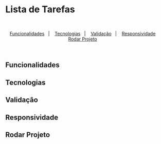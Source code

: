 # Lista de Tarefas

<br/>

<p align="center">
  <a href="#functions">Funcionalidades</a>&nbsp;&nbsp;&nbsp;|&nbsp;&nbsp;&nbsp;
  <a href="#pages">Tecnologias</a>&nbsp;&nbsp;&nbsp;|&nbsp;&nbsp;&nbsp;
  <a href="#validation">Validação</a>&nbsp;&nbsp;&nbsp;|&nbsp;&nbsp;&nbsp;
  <a href="#responsive">Responsividade</a>&nbsp;&nbsp;&nbsp;&nbsp;&nbsp;&nbsp;
  <a href="#run">Rodar Projeto</a>&nbsp;&nbsp;&nbsp;&nbsp;&nbsp;&nbsp;
</p>

<br/>

## Funcionalidades

## Tecnologias

## Validação

## Responsividade

## Rodar Projeto

